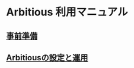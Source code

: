 # Arbitious 利用マニュアル

## [事前準備](Preparation/README.md)
  
## [Arbitiousの設定と運用](SettingAndOperation/README.md)

